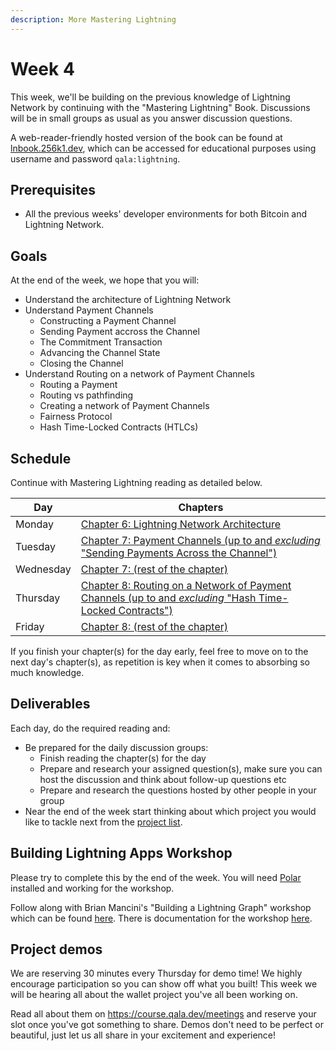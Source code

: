 ```yaml
---
description: More Mastering Lightning
---
```


# Week 4
This week, we'll be building on the previous knowledge of Lightning Network by continuing with the "Mastering Lightning" Book. Discussions will be in small groups as usual as you answer discussion questions. 

A web-reader-friendly hosted version of the book can be found at [lnbook.256k1.dev](https://lnbook.256k1.dev), which can be accessed for educational purposes using username and password `qala:lightning`.
## Prerequisites

* All the previous weeks' developer environments for both Bitcoin and Lightning Network.

## Goals

At the end of the week, we hope that you will:

* Understand the architecture of Lightning Network
* Understand Payment Channels
  * Constructing a Payment Channel
  * Sending Payment accross the Channel
  * The Commitment Transaction
  * Advancing the Channel State
  * Closing the Channel
* Understand Routing on a network of Payment Channels
  * Routing a Payment
  * Routing vs pathfinding
  * Creating a network of Payment Channels
  * Fairness Protocol
  * Hash Time-Locked Contracts (HTLCs)

## Schedule

Continue with Mastering Lightning reading as detailed below.

| Day       | Chapters                                                                                                                                                                                                                      |
| --------- | ----------------------------------------------------------------------------------------------------------------------------------------------------------------------------------------------------------------------------- |
| Monday    | [Chapter 6: Lightning Network Architecture](https://github.com/lnbook/lnbook/blob/develop/06_lightning_architecture.asciidoc#lightning-network-architecture)                                                                  |
| Tuesday   | [Chapter 7: Payment Channels (up to and _excluding_ "Sending Payments Across the Channel")](https://github.com/lnbook/lnbook/blob/develop/07_payment_channels.asciidoc#payment-channels)                                      |
| Wednesday | [Chapter 7: (rest of the chapter)](https://github.com/lnbook/lnbook/blob/develop/07_payment_channels.asciidoc#sending-payments-across-the-channel)                                                                            |
| Thursday  | [Chapter 8: Routing on a Network of Payment Channels (up to and _excluding_ "Hash Time-Locked Contracts")](https://github.com/lnbook/lnbook/blob/develop/08_routing_htlcs.asciidoc#routing-on-a-network-of-payment-channels)  |
| Friday    | [Chapter 8: (rest of the chapter)](https://github.com/lnbook/lnbook/blob/develop/08_routing_htlcs.asciidoc#hash-time-locked-contracts)                                                                                        |

If you finish your chapter(s) for the day early, feel free to move on to the next day's chapter(s), as repetition is key when it comes to absorbing so much knowledge.

## Deliverables

Each day, do the required reading and:

* Be prepared for the daily discussion groups:
  * Finish reading the chapter(s) for the day
  * Prepare and research your assigned question(s), make sure you can host the discussion and think about follow-up questions etc
  * Prepare and research the questions hosted by other people in your group
* Near the end of the week start thinking about which project you would like to tackle next from the [project list](/projects).

## Building Lightning Apps Workshop

Please try to complete this by the end of the week.
You will need [Polar](https://lightningpolar.com/) installed and working for the workshop.

Follow along with Brian Mancini's "Building a Lightning Graph" workshop which can be found [here](https://github.com/bmancini55/building-lightning-graph).
There is documentation for the workshop [here](https://github.com/bmancini55/building-lightning).

## Project demos

We are reserving 30 minutes every Thursday for demo time! We highly encourage participation so you can show off what you built!
This week we will be hearing all about the wallet project you've all been working on.

Read all about them on https://course.qala.dev/meetings and reserve your slot once you've got something to share.
Demos don't need to be perfect or beautiful, just let us all share in your excitement and experience!
